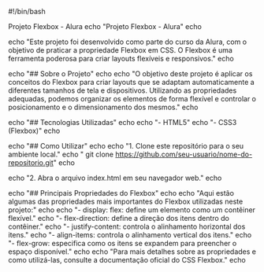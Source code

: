 #!/bin/bash

Projeto Flexbox - Alura
echo "Projeto Flexbox - Alura"
echo

echo "Este projeto foi desenvolvido como parte do curso da Alura, com o objetivo de praticar a propriedade Flexbox em CSS. O Flexbox é uma ferramenta poderosa para criar layouts flexíveis e responsivos."
echo

echo "## Sobre o Projeto"
echo
echo "O objetivo deste projeto é aplicar os conceitos do Flexbox para criar layouts que se adaptam automaticamente a diferentes tamanhos de tela e dispositivos. Utilizando as propriedades adequadas, podemos organizar os elementos de forma flexível e controlar o posicionamento e o dimensionamento dos mesmos."
echo

echo "## Tecnologias Utilizadas"
echo
echo "- HTML5"
echo "- CSS3 (Flexbox)"
echo

echo "## Como Utilizar"
echo
echo "1. Clone este repositório para o seu ambiente local."
echo " git clone https://github.com/seu-usuario/nome-do-repositorio.git"
echo

echo "2. Abra o arquivo index.html em seu navegador web."
echo

echo "## Principais Propriedades do Flexbox"
echo
echo "Aqui estão algumas das propriedades mais importantes do Flexbox utilizadas neste projeto:"
echo
echo "- display: flex: define um elemento como um contêiner flexível."
echo "- flex-direction: define a direção dos itens dentro do contêiner."
echo "- justify-content: controla o alinhamento horizontal dos itens."
echo "- align-items: controla o alinhamento vertical dos itens."
echo "- flex-grow: especifica como os itens se expandem para preencher o espaço disponível."
echo
echo "Para mais detalhes sobre as propriedades e como utilizá-las, consulte a documentação oficial do CSS Flexbox."
echo
